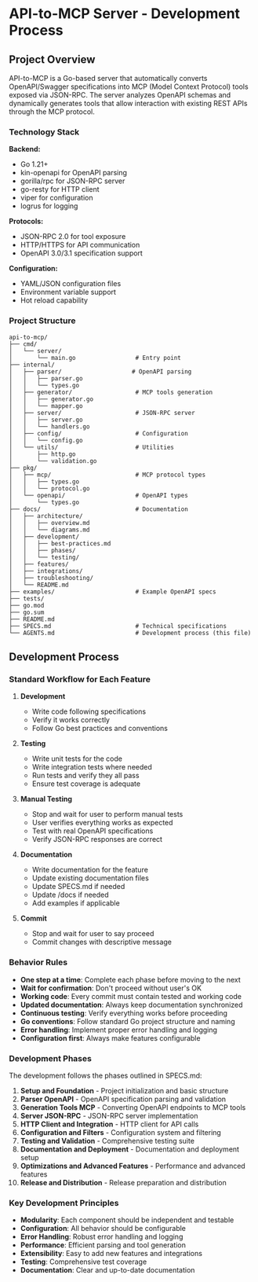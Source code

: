 # API-to-MCP Server - Development Process

## Project Overview

API-to-MCP is a Go-based server that automatically converts OpenAPI/Swagger specifications into MCP (Model Context Protocol) tools exposed via JSON-RPC. The server analyzes OpenAPI schemas and dynamically generates tools that allow interaction with existing REST APIs through the MCP protocol.

### Technology Stack

**Backend:**
- Go 1.21+
- kin-openapi for OpenAPI parsing
- gorilla/rpc for JSON-RPC server
- go-resty for HTTP client
- viper for configuration
- logrus for logging

**Protocols:**
- JSON-RPC 2.0 for tool exposure
- HTTP/HTTPS for API communication
- OpenAPI 3.0/3.1 specification support

**Configuration:**
- YAML/JSON configuration files
- Environment variable support
- Hot reload capability

### Project Structure

```
api-to-mcp/
├── cmd/
│   └── server/
│       └── main.go                 # Entry point
├── internal/
│   ├── parser/                    # OpenAPI parsing
│   │   ├── parser.go
│   │   └── types.go
│   ├── generator/                  # MCP tools generation
│   │   ├── generator.go
│   │   └── mapper.go
│   ├── server/                     # JSON-RPC server
│   │   ├── server.go
│   │   └── handlers.go
│   ├── config/                     # Configuration
│   │   └── config.go
│   └── utils/                      # Utilities
│       ├── http.go
│       └── validation.go
├── pkg/
│   ├── mcp/                        # MCP protocol types
│   │   ├── types.go
│   │   └── protocol.go
│   └── openapi/                    # OpenAPI types
│       └── types.go
├── docs/                           # Documentation
│   ├── architecture/
│   │   ├── overview.md
│   │   └── diagrams.md
│   ├── development/
│   │   ├── best-practices.md
│   │   ├── phases/
│   │   └── testing/
│   ├── features/
│   ├── integrations/
│   ├── troubleshooting/
│   └── README.md
├── examples/                       # Example OpenAPI specs
├── tests/
├── go.mod
├── go.sum
├── README.md
├── SPECS.md                        # Technical specifications
└── AGENTS.md                       # Development process (this file)
```

## Development Process

### Standard Workflow for Each Feature

1. **Development**
   - Write code following specifications
   - Verify it works correctly
   - Follow Go best practices and conventions

2. **Testing**
   - Write unit tests for the code
   - Write integration tests where needed
   - Run tests and verify they all pass
   - Ensure test coverage is adequate

3. **Manual Testing**
   - Stop and wait for user to perform manual tests
   - User verifies everything works as expected
   - Test with real OpenAPI specifications
   - Verify JSON-RPC responses are correct

4. **Documentation**
   - Write documentation for the feature
   - Update existing documentation files
   - Update SPECS.md if needed
   - Update /docs if needed
   - Add examples if applicable

5. **Commit**
   - Stop and wait for user to say proceed
   - Commit changes with descriptive message

### Behavior Rules

- **One step at a time**: Complete each phase before moving to the next
- **Wait for confirmation**: Don't proceed without user's OK
- **Working code**: Every commit must contain tested and working code
- **Updated documentation**: Always keep documentation synchronized
- **Continuous testing**: Verify everything works before proceeding
- **Go conventions**: Follow standard Go project structure and naming
- **Error handling**: Implement proper error handling and logging
- **Configuration first**: Always make features configurable

### Development Phases

The development follows the phases outlined in SPECS.md:

1. **Setup and Foundation** - Project initialization and basic structure
2. **Parser OpenAPI** - OpenAPI specification parsing and validation
3. **Generation Tools MCP** - Converting OpenAPI endpoints to MCP tools
4. **Server JSON-RPC** - JSON-RPC server implementation
5. **HTTP Client and Integration** - HTTP client for API calls
6. **Configuration and Filters** - Configuration system and filtering
7. **Testing and Validation** - Comprehensive testing suite
8. **Documentation and Deployment** - Documentation and deployment setup
9. **Optimizations and Advanced Features** - Performance and advanced features
10. **Release and Distribution** - Release preparation and distribution

### Key Development Principles

- **Modularity**: Each component should be independent and testable
- **Configuration**: All behavior should be configurable
- **Error Handling**: Robust error handling and logging
- **Performance**: Efficient parsing and tool generation
- **Extensibility**: Easy to add new features and integrations
- **Testing**: Comprehensive test coverage
- **Documentation**: Clear and up-to-date documentation
